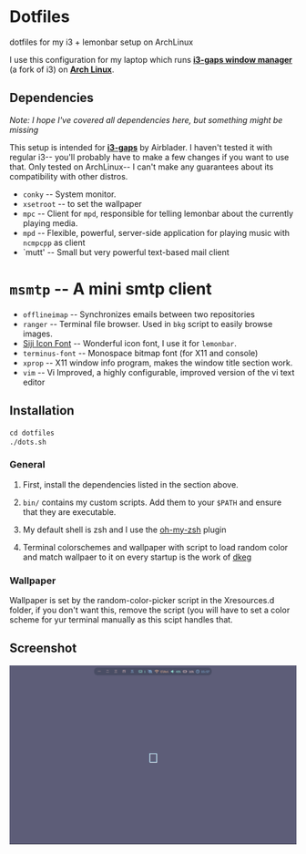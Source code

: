 # Dotfiles

dotfiles for my i3 + lemonbar setup on ArchLinux

I use this configuration for my laptop which runs **[i3-gaps window manager](https://github.com/Airblader/i3)** (a fork of i3) on
**[Arch Linux](https://www.archlinux.org/)**.

## Dependencies

*Note: I hope I've covered all dependencies here, but something might be missing*

This setup is intended for **[i3-gaps](https://github.com/Airblader/i3)** by Airblader. I haven't tested it with regular i3-- you'll probably have to make a few changes if you want to use that. Only tested on ArchLinux-- I can't make any guarantees about its compatibility with other distros.

* `conky` -- System monitor.
* `xsetroot` -- to set the wallpaper
* `mpc` -- Client for `mpd`, responsible for telling lemonbar about the currently playing media.
* `mpd` -- Flexible, powerful, server-side application for playing music with `ncmpcpp` as client
* `mutt' -- Small but very powerful text-based mail client
# `msmtp` -- A mini smtp client  
* `offlineimap` -- Synchronizes emails between two repositories
* `ranger` -- Terminal file browser. Used in `bkg` script to easily browse images.
* [Siji Icon Font](https://github.com/gstk/siji) -- Wonderful icon font, I use it for `lemonbar`.
* `terminus-font` -- Monospace bitmap font (for X11 and console)
* `xprop` -- X11 window info program, makes the window title section work.
* `vim` -- Vi Improved, a highly configurable, improved version of the vi text editor


## Installation

```git clone https://github.com/okubax/dotfiles.git
cd dotfiles
./dots.sh
```

### General

1. First, install the dependencies listed in the section above.

2. `bin/` contains my custom scripts. Add them to your `$PATH` and ensure that they are executable. 

3. My default shell is zsh and I use the [oh-my-zsh](https://github.com/robbyrussell/oh-my-zsh) plugin

4. Terminal colorschemes and wallpaper with script to load random color and match wallpaer to it on every startup is the work of [dkeg](https://github.com/dkeg/crayolo)


### Wallpaper

Wallpaper is set by the random-color-picker script in the Xresources.d folder, if you don't want this, remove the script (you will have to set a color scheme for yur terminal manually as this scipt handles that.

## Screenshot

![ScreenShot](https://raw.githubusercontent.com/okubax/dotfiles/master/screenshot.png)
